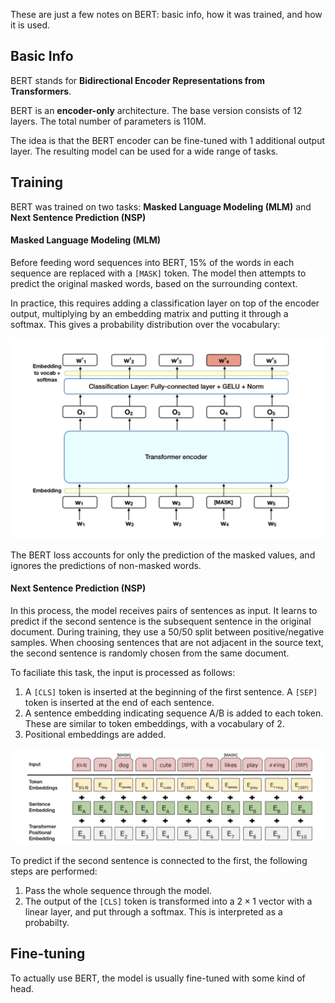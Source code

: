 These are just a few notes on BERT: basic info, how it was trained, and how it is used.

## Basic Info
BERT stands for **Bidirectional Encoder Representations from Transformers**.

BERT is an **encoder-only** architecture. The base version consists of 12 layers. The total number of parameters is 110M.

The idea is that the BERT encoder can be fine-tuned with 1 additional output layer. The resulting model can be used for a wide range of tasks.

## Training
BERT was trained on two tasks: **Masked Language Modeling (MLM)** and **Next Sentence Prediction (NSP)**

#### Masked Language Modeling (MLM)
Before feeding word sequences into BERT, 15% of the words in each sequence are replaced with a `[MASK]` token. The model then attempts to predict the original masked words, based on the surrounding context.

In practice, this requires adding a classification layer on top of the encoder output, multiplying by an embedding matrix and putting it through a softmax. This gives a probability distribution over the vocabulary:

![](_attachments/Screenshot%202022-10-05%20at%2017.22.27.png)

The BERT loss accounts for only the prediction of the masked values, and ignores the predictions of non-masked words.

#### Next Sentence Prediction (NSP)
In this process, the model receives pairs of sentences as input. It learns to predict if the second sentence is the subsequent sentence in the original document. During training, they use a 50/50 split between positive/negative samples. When choosing sentences that are not adjacent in the source text, the second sentence is randomly chosen from the same document.

To faciliate this task, the input is processed as follows:

1. A `[CLS]` token is inserted at the beginning of the first sentence. A `[SEP]` token is inserted at the end of each sentence.
2. A sentence embedding indicating sequence A/B is added to each token. These are similar to token embeddings, with a vocabulary of 2.
3. Positional embeddings are added.

![](_attachments/Screenshot%202022-10-05%20at%2017.29.02.png)

To predict if the second sentence is connected to the first, the following steps are performed:

1. Pass the whole sequence through the model.
2. The output of the `[CLS]` token is transformed into a $2\times1$ vector with a linear layer, and put through a softmax. This is interpreted as a probabilty.

## Fine-tuning
To actually use BERT, the model is usually fine-tuned with some kind of head.
